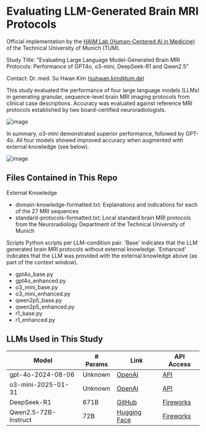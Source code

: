 # Evaluating LLM-Generated Brain MRI Protocols
Official implementation by the [HAIM Lab (Human-Centered AI in Medicine)](https://www.neurokopfzentrum.med.tum.de/neuroradiologie/forschung_projekt_haim.html) of the Technical University of Munich (TUM). 

Study Title: "Evaluating Large Language Model-Generated Brain MRI Protocols: Performance of GPT4o, o3-mini, DeepSeek-R1 and Qwen2.5"

Contact: Dr. med. Su Hwan Kim (suhwan.kim@tum.de)

This study evaluated the performance of four large language models (LLMs) in generating granular, sequence-level brain MRI imaging protocols from clinical case descriptions. Accuracy was evaluated against reference MRI protocols established by two board-certified neuroradiologists. 

![image](https://github.com/user-attachments/assets/9c8b8e86-dc73-4b18-800e-a70468a1073c)

In summary, o3-mini demonstrated superior performance, followed by GPT-4o. All four models showed improved accuracy when augmented with external knowledge (see below).

![image](https://github.com/user-attachments/assets/d0dd9660-f152-49e6-9471-fdb97348456b)


## Files Contained in This Repo

External Knowledge
- domain-knowledge-formatted.txt: Explanations and indications for each of the 27 MRI sequences
- standard-protocols-formatted.txt: Local standard brain MRI protocols from the Neuroradiology Department of the Technical University of Munich

Scripts
Python scripts per LLM-condition pair. 
'Base' indicates that the LLM generated brain MRI protocols without external knowledge. 
'Enhanced' indicates that the LLM was provided with the external knowledge above (as part of the context window).
- gpt4o_base.py
- gpt4o_enhanced.py
- o3_mini_base.py
- o3_mini_enhanced.py
- qwen2p5_base.py
- qwen2p5_enhanced.py
- r1_base.py
- r1_enhanced.py


## LLMs Used in This Study 
| Model                   | # Params | Link                                                   | API Access                                              |
|-------------------------|---------|--------------------------------------------------------|--------------------------------------------------------|
| gpt-4o-2024-08-06      | Unknown | [OpenAI](https://openai.com/index/hello-gpt-4o/)      | [API](https://platform.openai.com/docs/models/gpt-4o#gpt-4o) |
| o3-mini-2025-01-31     | Unknown | [OpenAI](https://openai.com/index/openai-o3-mini/)    | [API](https://platform.openai.com/docs/models/gpt-4o#o3-mini) |
| DeepSeek-R1            | 671B    | [GitHub](https://github.com/deepseek-ai/DeepSeek-R1)  | [Fireworks](https://fireworks.ai/models/fireworks/deepseek-r1) |
| Qwen2.5-72B-Instruct   | 72B     | [Hugging Face](https://huggingface.co/Qwen/Qwen2.5-72B-Instruct) | [Fireworks](https://fireworks.ai/models/fireworks/qwen2p5-72b-instruct) |

